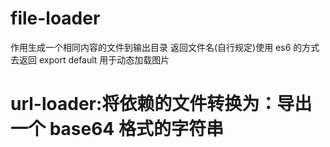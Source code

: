 # file-loader

作用生成一个相同内容的文件到输出目录
返回文件名(自行规定)使用 es6 的方式去返回 export default
用于动态加载图片

# url-loader:将依赖的文件转换为：导出一个 base64 格式的字符串
